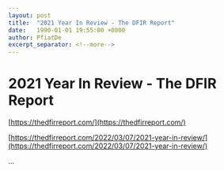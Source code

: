 ```yaml
---
layout: post
title:  "2021 Year In Review - The DFIR Report"
date:   1990-01-01 19:55:00 +0000
author: PfiatDe
excerpt_separator: <!--more-->
---
```


# 2021 Year In Review - The DFIR Report

[https://thedfirreport.com/](https://thedfirreport.com/)

[https://thedfirreport.com/2022/03/07/2021-year-in-review/](https://thedfirreport.com/2022/03/07/2021-year-in-review/)

...
<!--more-->
